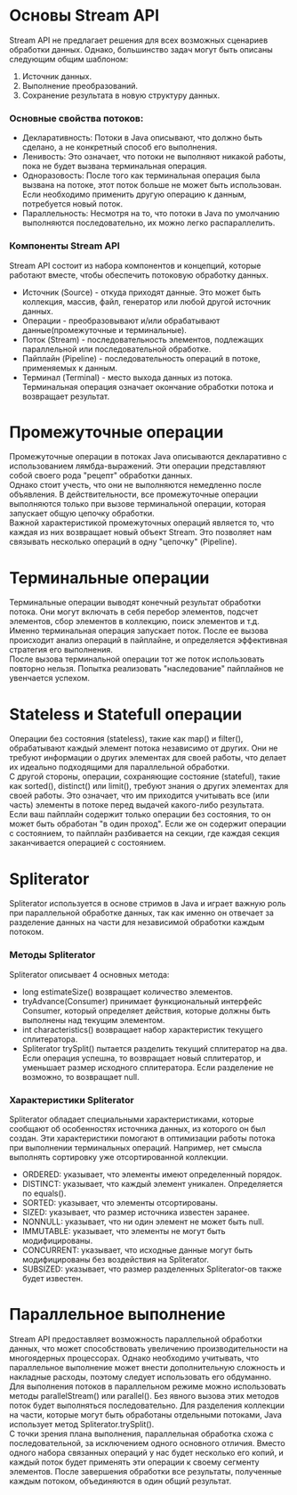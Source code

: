 # Основы Stream API
  Stream API не предлагает решения для всех возможных сценариев обработки данных. Однако, большинство задач могут быть описаны следующим общим шаблоном:  
1. Источник данных.
2. Выполнение преобразований.
3. Сохранение результата в новую структуру данных.

### Основные свойства потоков:

* Декларативность: Потоки в Java описывают, что должно быть сделано, а не конкретный способ его выполнения.
* Ленивость: Это означает, что потоки не выполняют никакой работы, пока не будет вызвана терминальная операция.
* Одноразовость: После того как терминальная операция была вызвана на потоке, этот поток больше не может быть использован. Если необходимо применить другую операцию к данным, потребуется новый поток.
* Параллельность: Несмотря на то, что потоки в Java по умолчанию выполняются последовательно, их можно легко распараллелить.

### Компоненты Stream API
  Stream API состоит из набора компонентов и концепций, которые работают вместе, чтобы обеспечить потоковую обработку данных.  
* Источник (Source) - откуда приходят данные. Это может быть коллекция, массив, файл, генератор или любой другой источник данных.
* Операции - преобразовывают и/или обрабатывают данные(промежуточные и терминальные).
* Поток (Stream) - последовательность элементов, подлежащих параллельной или последовательной обработке.
* Пайплайн (Pipeline) - последовательность операций в потоке, применяемых к данным.
* Терминал (Terminal) - место выхода данных из потока. Терминальная операция означает окончание обработки потока и возвращает результат.

# Промежуточные операции
  Промежуточные операции в потоках Java описываются декларативно с использованием лямбда-выражений. Эти операции представляют собой своего рода "рецепт" обработки данных.  
Однако стоит учесть, что они не выполняются немедленно после объявления. В действительности, все промежуточные операции выполняются только при вызове терминальной операции, которая запускает общую цепочку обработки.  
Важной характеристикой промежуточных операций является то, что каждая из них возвращает новый объект Stream. Это позволяет нам связывать несколько операций в одну "цепочку" (Pipeline).  
# Терминальные операции
  Терминальные операции выводят конечный результат обработки потока. Они могут включать в себя перебор элементов, подсчет элементов, сбор элементов в коллекцию, поиск элементов и т.д.  
Именно терминальная операция запускает поток. После ее вызова происходит анализ операций в пайплайне, и определяется эффективная стратегия его выполнения.  
После вызова терминальной операции тот же поток использовать повторно нельзя. Попытка реализовать "наследование" пайплайнов не увенчается успехом.   
# Stateless и Statefull операции
  Операции без состояния (stateless), такие как map() и filter(), обрабатывают каждый элемент потока независимо от других. Они не требуют информации о других элементах для своей работы, что делает их идеально подходящими для параллельной обработки.  
  С другой стороны, операции, сохраняющие состояние (stateful), такие как sorted(), distinct() или limit(), требуют знания о других элементах для своей работы. Это означает, что им приходится учитывать все (или часть) элементы в потоке перед выдачей какого-либо результата.  
Если ваш пайплайн содержит только операции без состояния, то он может быть обработан "в один проход". Если же он содержит операции с состоянием, то пайплайн разбивается на секции, где каждая секция заканчивается операцией с состоянием.  
# Spliterator
  Spliterator используется в основе стримов в Java и играет важную роль при параллельной обработке данных, так как именно он отвечает за разделение данных на части для независимой обработки каждым потоком.  
### Методы Spliterator
  Spliterator описывает 4 основных метода:  
* long estimateSize() возвращает количество элементов.
* tryAdvance(Consumer) принимает функциональный интерфейс Consumer, который определяет действия, которые должны быть выполнены над текущим элементом.
* int characteristics() возвращает набор характеристик текущего сплитератора.
* Spliterator<T> trySplit() пытается разделить текущий сплитератор на два. Если операция успешна, то возвращает новый сплитератор, и уменьшает размер исходного сплитератора. Если разделение не возможно, то возвращает null.

### Характеристики Spliterator
  Spliterator обладает специальными характеристиками, которые сообщают об особенностях источника данных, из которого он был создан. Эти характеристики помогают в оптимизации работы потока при выполнении терминальных операций. Например, нет смысла выполнять сортировку уже отсортированной коллекции.  
* ORDERED: указывает, что элементы имеют определенный порядок.
* DISTINCT: указывает, что каждый элемент уникален. Определяется по equals().
* SORTED: указывает, что элементы отсортированы.
* SIZED: указывает, что размер источника известен заранее.
* NONNULL: указывает, что ни один элемент не может быть null.
* IMMUTABLE: указывает, что элементы не могут быть модифицированы.
* CONCURRENT: указывает, что исходные данные могут быть модифицированы без воздействия на Spliterator.
* SUBSIZED: указывает, что размер разделенных Spliterator-ов также будет известен.

# Параллельное выполнение
  Stream API предоставляет возможность параллельной обработки данных, что может способствовать увеличению производительности на многоядерных процессорах. Однако необходимо учитывать, что параллельное выполнение может внести дополнительную сложность и накладные расходы, поэтому следует использовать его обдуманно.  
  Для выполнения потоков в параллельном режиме можно использовать методы parallelStream() или parallel(). Без явного вызова этих методов поток будет выполняться последовательно. Для разделения коллекции на части, которые могут быть обработаны отдельными потоками, Java использует метод Spliterator.trySplit().  
  С точки зрения плана выполнения, параллельная обработка схожа с последовательной, за исключением одного основного отличия. Вместо одного набора связанных операций у нас будет несколько его копий, и каждый поток будет применять эти операции к своему сегменту элементов. После завершения обработки все результаты, полученные каждым потоком, объединяются в один общий результат.
